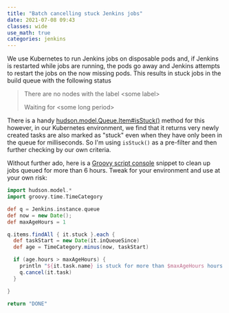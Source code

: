 ```yaml
---
title: "Batch cancelling stuck Jenkins jobs"
date: 2021-07-08 09:43
classes: wide
use_math: true
categories: jenkins
---
```


We use Kubernetes to run Jenkins jobs on disposable pods and, if Jenkins is restarted while jobs are running, the pods
go away and Jenkins attempts to restart the jobs on the now missing pods. This results in stuck jobs in the build queue with
the following status

> There are no nodes with the label \<some label>
>
> Waiting for \<some long period>

There is a handy
[hudson.model.Queue.Item#isStuck()](https://javadoc.jenkins-ci.org/hudson/model/Queue.Item.html#isStuck--) method for
this however, in our Kubernetes environment, we find that it returns very newly created tasks are also marked as "stuck"
even when they have only been in the queue for milliseconds. So I'm using `isStuck()` as a pre-filter and then further
checking by our own criteria.

Without further ado, here is a [Groovy script console](https://www.jenkins.io/doc/book/managing/script-console/) snippet
to clean up jobs queued for more than 6 hours. Tweak for your environment and use at your own risk:

```groovy
import hudson.model.*
import groovy.time.TimeCategory

def q = Jenkins.instance.queue
def now = new Date();
def maxAgeHours = 1

q.items.findAll { it.stuck }.each {
  def taskStart = new Date(it.inQueueSince)
  def age = TimeCategory.minus(now, taskStart)

  if (age.hours > maxAgeHours) {
    println "${it.task.name} is stuck for more than $maxAgeHours hours (${age.hours} hours), cancelling."
    q.cancel(it.task)
  }

}

return "DONE"
```

